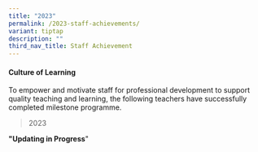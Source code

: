 ```yaml
---
title: "2023"
permalink: /2023-staff-achievements/
variant: tiptap
description: ""
third_nav_title: Staff Achievement
---
```

<h4><strong>Culture of Learning</strong></h4>
<p>To empower and motivate staff for professional development to support
quality teaching and learning, the following teachers have successfully
completed milestone programme.</p>
<p></p>
<blockquote>
<p>2023</p>
</blockquote>
<p><strong>"Updating in Progress</strong>"</p>